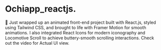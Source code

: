 # Ochiapp_reactjs.
🚀 Just wrapped up an animated front-end project built with React.js, styled using Tailwind CSS, and brought to life with Framer Motion for smooth animations. I also integrated React Icons for modern iconography and Locomotive Scroll to achieve buttery-smooth scrolling interactions. Check out the video for Actual UI view.
